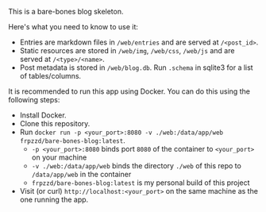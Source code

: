 This is a bare-bones blog skeleton.

Here's what you need to know to use it:
- Entries are markdown files in `/web/entries` and are served at `/<post_id>`.
- Static resources are stored in `/web/img`, `/web/css`, `/web/js` and are served at `/<type>/<name>`.
- Post metadata is stored in `/web/blog.db`. Run `.schema` in sqlite3 for a list of tables/columns.

It is recommended to run this app using Docker. You can do this using the following steps:
- Install Docker.
- Clone this repository.
- Run `docker run -p <your_port>:8080 -v ./web:/data/app/web frpzzd/bare-bones-blog:latest`.
	- `-p <your_port>:8080` binds port `8080` of the container to `<your_port>` on your machine
	- `-v ./web:/data/app/web` binds the directory `./web` of this repo to `/data/app/web` in the container
	- `frpzzd/bare-bones-blog:latest` is my personal build of this project
- Visit (or curl) `http://localhost:<your_port>` on the same machine as the one running the app.

